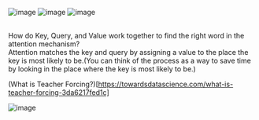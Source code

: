 
![image](https://user-images.githubusercontent.com/21165474/221467895-7b4c9c46-ebed-4998-834f-7cd82443b2fd.png)
![image](https://user-images.githubusercontent.com/21165474/222061294-36eefce8-98ef-40f3-ad74-1acbf763eaa6.png)
![image](https://user-images.githubusercontent.com/21165474/222061317-ef730efa-db71-4138-86b2-2c1cad804fb0.png)

<br>
How do Key, Query, and Value work together to find the right word in the attention mechanism?<br>
Attention matches the key and query by assigning a value to the place the key is most likely to be.(You can think of the process as a way to save time by looking in the place where the key is most likely to be.)<br>


(What is Teacher Forcing?)[https://towardsdatascience.com/what-is-teacher-forcing-3da6217fed1c]



![image](https://user-images.githubusercontent.com/21165474/226242753-a36199ea-dd2a-4beb-a4fb-3d859bbd53c5.png)






